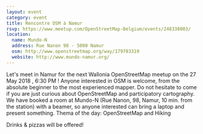 ```yaml
---
layout: event
category: event
title: Rencontre OSM à Namur
rsvp: https://www.meetup.com/OpenStreetMap-Belgium/events/248338003/
location:
  name: Mundo-N
  address: Rue Nanon 98 - 5000 Namur
  osm: http://www.openstreetmap.org/way/179783319
  website: http://www.mundo-namur.org/
---
```

Let's meet in Namur for the next Wallonia OpenStreetMap meetup on the 27 May 2018 , 6:30 PM ! Anyone interested in OSM is welcome, from the absolute beginner to the most experienced mapper. Do not hesitate to come if you are just curious about OpenStreetMap and participatory cartography. We have booked a room at Mundo-N (Rue Nanon, 98, Namur, 10 min. from the station) with a beamer, so anyone interested can bring a laptop and present something. Thema of the day: OpenStreetMap and Hiking

Drinks & pizzas will be offered!
